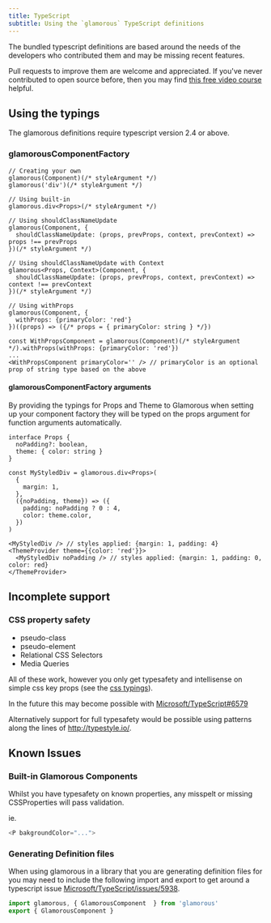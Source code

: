 ```yaml
---
title: TypeScript
subtitle: Using the `glamorous` TypeScript definitions
---
```


The bundled typescript definitions are based around the needs of the developers who contributed them and may be missing recent features.

Pull requests to improve them are welcome and appreciated. If you've never contributed to open source before, then you may find [this free video course](https://egghead.io/courses/how-to-contribute-to-an-open-source-project-on-github) helpful.

## Using the typings

The glamorous definitions require typescript version 2.4 or above.

### glamorousComponentFactory

```tsx
// Creating your own
glamorous(Component)(/* styleArgument */)
glamorous('div')(/* styleArgument */)

// Using built-in
glamorous.div<Props>(/* styleArgument */)

// Using shouldClassNameUpdate
glamorous(Component, {
  shouldClassNameUpdate: (props, prevProps, context, prevContext) => props !== prevProps
})(/* styleArgument */)

// Using shouldClassNameUpdate with Context
glamorous<Props, Context>(Component, {
  shouldClassNameUpdate: (props, prevProps, context, prevContext) => context !== prevContext
})(/* styleArgument */)

// Using withProps
glamorous(Component, {
  withProps: {primaryColor: 'red'}
})((props) => ({/* props = { primaryColor: string } */})

const WithPropsComponent = glamorous(Component)(/* styleArgument */).withProps(withProps: {primaryColor: 'red'})
...
<WithPropsComponent primaryColor='' /> // primaryColor is an optional prop of string type based on the above
```

#### glamorousComponentFactory arguments

By providing the typings for Props and Theme to Glamorous when setting up your component factory they will be typed on the props argument for function arguments automatically.

```tsx
interface Props {
  noPadding?: boolean,
  theme: { color: string }
}

const MyStyledDiv = glamorous.div<Props>(
  {
    margin: 1,
  },
  ({noPadding, theme}) => ({
    padding: noPadding ? 0 : 4,
    color: theme.color,
  })
)

<MyStyledDiv /> // styles applied: {margin: 1, padding: 4}
<ThemeProvider theme={{color: 'red'}}>
  <MyStyledDiv noPadding /> // styles applied: {margin: 1, padding: 0, color: red}
</ThemeProvider>
```

## Incomplete support

### CSS property safety

* pseudo-class
* pseudo-element
* Relational CSS Selectors
* Media Queries

All of these work, however you only get typesafety and intellisense on simple css key props (see the [css typings](https://github.com/paypal/glamorous/blob/master/typings/css-properties.d.ts)).

In the future this may become possible with [Microsoft/TypeScript#6579](https://github.com/Microsoft/TypeScript/issues/6579)

Alternatively support for full typesafety would be possible using patterns along the lines of http://typestyle.io/.

## Known Issues

### Built-in Glamorous Components

Whilst you have typesafety on known properties, any misspelt or missing CSSProperties will pass validation.

ie.
```ts
<P bakgroundColor="...">
```

### Generating Definition files

When using glamorous in a library that you are generating definition files for you may need to include the following import and export to get around a typescript issue [Microsoft/TypeScript/issues/5938](https://github.com/Microsoft/TypeScript/issues/5938).

```ts
import glamorous, { GlamorousComponent  } from 'glamorous'
export { GlamorousComponent }
```
